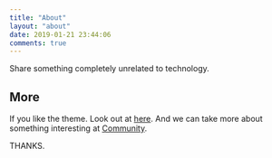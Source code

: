 ```yaml
---
title: "About"
layout: "about"
date: 2019-01-21 23:44:06
comments: true
---
```


Share something completely unrelated to technology.

## More

If you like the theme. Look out at [here](https://github.com/sherlockblaze/hexo-theme-new_BeanTech_theme).
And we can take more about something interesting at [Community](https://sherlockblaze.com/community/).

THANKS.